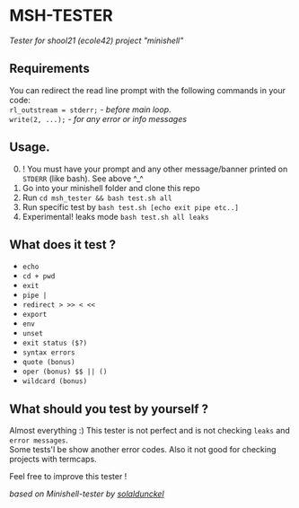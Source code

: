 # MSH-TESTER  
*Tester for shool21 (ecole42) project "minishell"*

## Requirements

You can redirect the read line prompt with the following commands in your code:  
``rl_outstream = stderr;`` - *before main loop*.  
``write(2, ...);`` - *for any error or info messages*  

## Usage. 
0. ! You must have your prompt and any other message/banner printed on ``STDERR`` (like bash). See above ^_^
1. Go into your minishell folder and clone this repo
2. Run ``cd msh_tester && bash test.sh all``
3. Run specific test by ``bash test.sh [echo exit pipe etc..]``
4. Experimental! leaks mode  ``bash test.sh all leaks``

## What does it test ?

- ``echo``
- ``cd + pwd``
- ``exit``
- ``pipe |``
- ``redirect > >> < << ``
- ``export``
- ``env``
- ``unset``
- ``exit status ($?)``
- ``syntax errors``
- ``quote (bonus)``
- ``oper (bonus) $$ || ()``
- ``wildcard (bonus)``

## What should you test by yourself ?

Almost everything :) This tester is not perfect and is not checking ``leaks`` and ``error messages``.<br>
Some tests'l be show another error codes.
Also it not good for checking projects with termcaps.

Feel free to improve this tester !

*based on Minishell-tester by [solaldunckel](https://github.com/solaldunckel/minishell-tester)* 
